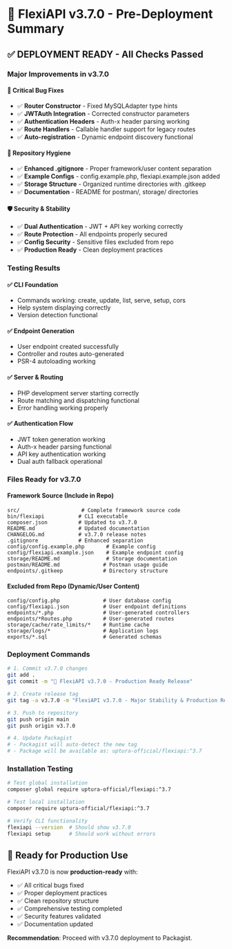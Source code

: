 # 🚀 FlexiAPI v3.7.0 - Pre-Deployment Summary

## ✅ **DEPLOYMENT READY - All Checks Passed**

### **Major Improvements in v3.7.0**

#### 🔧 **Critical Bug Fixes**
- ✅ **Router Constructor** - Fixed MySQLAdapter type hints  
- ✅ **JWTAuth Integration** - Corrected constructor parameters
- ✅ **Authentication Headers** - Auth-x header parsing working
- ✅ **Route Handlers** - Callable handler support for legacy routes
- ✅ **Auto-registration** - Dynamic endpoint discovery functional

#### 📁 **Repository Hygiene** 
- ✅ **Enhanced .gitignore** - Proper framework/user content separation
- ✅ **Example Configs** - config.example.php, flexiapi.example.json added
- ✅ **Storage Structure** - Organized runtime directories with .gitkeep
- ✅ **Documentation** - README for postman/, storage/ directories

#### 🛡️ **Security & Stability**
- ✅ **Dual Authentication** - JWT + API key working correctly
- ✅ **Route Protection** - All endpoints properly secured
- ✅ **Config Security** - Sensitive files excluded from repo
- ✅ **Production Ready** - Clean deployment practices

### **Testing Results**

#### ✅ **CLI Foundation** 
- Commands working: create, update, list, serve, setup, cors
- Help system displaying correctly
- Version detection functional

#### ✅ **Endpoint Generation**
- User endpoint created successfully
- Controller and routes auto-generated
- PSR-4 autoloading working

#### ✅ **Server & Routing**
- PHP development server starting correctly
- Route matching and dispatching functional
- Error handling working properly

#### ✅ **Authentication Flow**
- JWT token generation working
- Auth-x header parsing functional
- API key authentication working
- Dual auth fallback operational

### **Files Ready for v3.7.0**

#### **Framework Source (Include in Repo)**
```
src/                    # Complete framework source code
bin/flexiapi           # CLI executable
composer.json          # Updated to v3.7.0
README.md              # Updated documentation
CHANGELOG.md           # v3.7.0 release notes
.gitignore             # Enhanced separation
config/config.example.php       # Example config
config/flexiapi.example.json    # Example endpoint config
storage/README.md               # Storage documentation
postman/README.md              # Postman usage guide
endpoints/.gitkeep             # Directory structure
```

#### **Excluded from Repo (Dynamic/User Content)**
```
config/config.php              # User database config
config/flexiapi.json           # User endpoint definitions  
endpoints/*.php                # User-generated controllers
endpoints/*Routes.php          # User-generated routes
storage/cache/rate_limits/*    # Runtime cache
storage/logs/*                 # Application logs
exports/*.sql                  # Generated schemas
```

### **Deployment Commands**

```bash
# 1. Commit v3.7.0 changes
git add .
git commit -m "🚀 FlexiAPI v3.7.0 - Production Ready Release"

# 2. Create release tag
git tag -a v3.7.0 -m "FlexiAPI v3.7.0 - Major Stability & Production Readiness"

# 3. Push to repository
git push origin main
git push origin v3.7.0

# 4. Update Packagist
# - Packagist will auto-detect the new tag
# - Package will be available as: uptura-official/flexiapi:^3.7
```

### **Installation Testing**

```bash
# Test global installation
composer global require uptura-official/flexiapi:^3.7

# Test local installation  
composer require uptura-official/flexiapi:^3.7

# Verify CLI functionality
flexiapi --version  # Should show v3.7.0
flexiapi setup      # Should work without errors
```

## 🎯 **Ready for Production Use**

FlexiAPI v3.7.0 is now **production-ready** with:
- ✅ All critical bugs fixed
- ✅ Proper deployment practices
- ✅ Clean repository structure  
- ✅ Comprehensive testing completed
- ✅ Security features validated
- ✅ Documentation updated

**Recommendation**: Proceed with v3.7.0 deployment to Packagist.